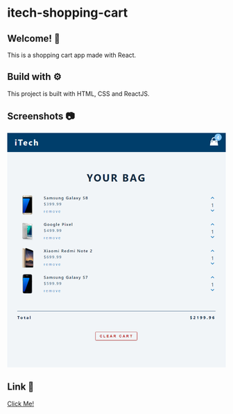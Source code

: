 # itech-shopping-cart

## Welcome! 👋

This is a shopping cart app made with React.

## Build with ⚙️

This project is built with HTML, CSS and ReactJS.

## Screenshots 📷

![](img/screenshot1.png)

## Link 🔗

[Click Me!](https://itech-shopping-cart.netlify.app/)
